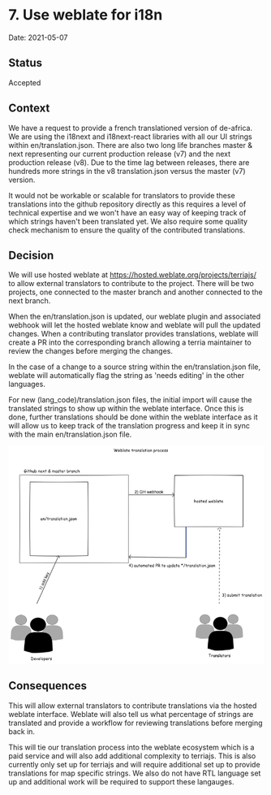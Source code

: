 # 7. Use weblate for i18n

Date: 2021-05-07

## Status

Accepted

## Context

We have a request to provide a french translationed version of de-africa. We are using the i18next and i18next-react libraries with all our UI strings within en/translation.json. There are also two long life branches master & next representing our current production release (v7) and the next production release (v8). Due to the time lag between releases, there are hundreds more strings in the v8 translation.json versus the master (v7) version.

It would not be workable or scalable for translators to provide these translations into the github repository directly as this requires a level of technical expertise and we won't have an easy way of keeping track of which strings haven't been translated yet. We also require some quality check mechanism to ensure the quality of the contributed translations.

## Decision

We will use hosted weblate at https://hosted.weblate.org/projects/terriajs/ to allow external translators to contribute to the project. There will be two projects, one connected to the master branch and another connected to the next branch.

When the en/translation.json is updated, our weblate plugin and associated webhook will let the hosted weblate know and weblate will pull the updated changes. When a contributing translator provides translations, weblate will create a PR into the corresponding branch allowing a terria maintainer to review the changes before merging the changes.

In the case of a change to a source string within the en/translation.json file, weblate will automatically flag the string as 'needs editing' in the other languages.

For new (lang_code)/translation.json files, the initial import will cause the translated strings to show up within the weblate interface. Once this is done, further translations should be done within the weblate interface as it will allow us to keep track of the translation progress and keep it in sync with the main en/translation.json file.


![weblate workflow](./imgs/weblate_process.png)

## Consequences

This will allow external translators to contribute translations via the hosted weblate interface. Weblate will also tell us what percentage of strings are translated and provide a workflow for reviewing translations before merging back in.

This will tie our translation process into the weblate ecosystem which is a paid service and will also add additional complexity to terriajs. This is also currently only set up for terriajs and will require additional set up to provide translations for map specific strings. We also do not have RTL language set up and additional work will be required to support these langauges.
